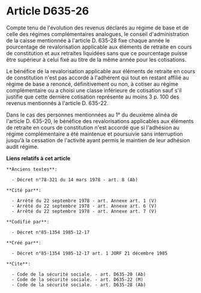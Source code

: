 # Article D635-26

Compte tenu de l'évolution des revenus déclarés au régime de base et de celle des régimes complémentaires analogues, le
conseil d'administration de la caisse mentionnée à l'article D. 635-28 fixe chaque année   le pourcentage de revalorisation
applicable aux éléments de retraite en cours de constitution et aux retraites liquidées sans que ce pourcentage puisse être
supérieur à celui fixé au titre de la même année pour les cotisations. 

Le bénéfice de la revalorisation applicable aux éléments de retraite en cours de constitution n'est pas accordé à l'adhérent
qui tout en restant affilié au régime de base a renoncé, définitivement ou non, à cotiser au régime complémentaire ou a
choisi une classe inférieure de cotisation sauf s'il justifie que cette dernière cotisation représente au moins 3 p. 100 des
revenus mentionnés à l'article D. 635-22. 

Dans le cas des personnes mentionnées au 1° du deuxième alinéa de l'article D. 635-20, le bénéfice des revalorisations
applicables aux éléments de retraite en cours de constitution n'est accordé que si l'adhésion au régime complémentaire a été
maintenue et poursuivie sans interruption jusqu'à la cessation de l'activité ayant permis le maintien de leur adhésion audit
régime.

**Liens relatifs à cet article**

	**Anciens textes**:

	  - Décret n°78-321 du 14 mars 1978 - art. 8 (Ab)

	**Cité par**:

	  - Arrêté du 22 septembre 1978 - art. Annexe art. 1 (V)
	  - Arrêté du 22 septembre 1978 - art. Annexe art. 6 (V)
	  - Arrêté du 22 septembre 1978 - art. Annexe art. 7 (V)

	**Codifié par**:

	  - Décret n°85-1354 1985-12-17

	**Créé par**:

	  - Décret n°85-1354 1985-12-17 art. 1 JORF 21 décembre 1985

	**Cite**:

	  - Code de la sécurité sociale. - art. D635-20 (Ab)
	  - Code de la sécurité sociale. - art. D635-22 (M)
	  - Code de la sécurité sociale. - art. D635-28 (Ab)
